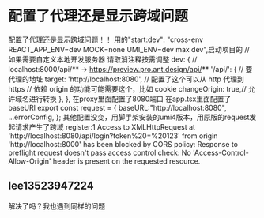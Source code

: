 # 配置了代理还是显示跨域问题

配置了代理还是显示跨域问题！！
用的"start:dev": "cross-env REACT_APP_ENV=dev MOCK=none UMI_ENV=dev max dev",启动项目的
// 如果需要自定义本地开发服务器 请取消注释按需调整
dev: {
// localhost:8000/api/** -> https://preview.pro.ant.design/api/**
'/api/': {
// 要代理的地址
target: 'http://localhost:8080',
// 配置了这个可以从 http 代理到 https
// 依赖 origin 的功能可能需要这个，比如 cookie
changeOrigin: true,// 允许域名进行转换
},
},
在proxy里面配置了8080端口
在app.tsx里面配置了baseURl
export const request = {
baseURL:"http://localhost:8080",
...errorConfig,
};
其他配置没变，用脚手架安装的umi4版本，用原版的request发起请求产生了跨域
register:1 Access to XMLHttpRequest at 'http://localhost:8080/api/login?token%20=%20123' from origin 'http://localhost:8000' has been blocked by CORS policy: Response to preflight request doesn't pass access control check: No 'Access-Control-Allow-Origin' header is present on the requested resource.

## lee13523947224

解决了吗？我也遇到同样的问题
